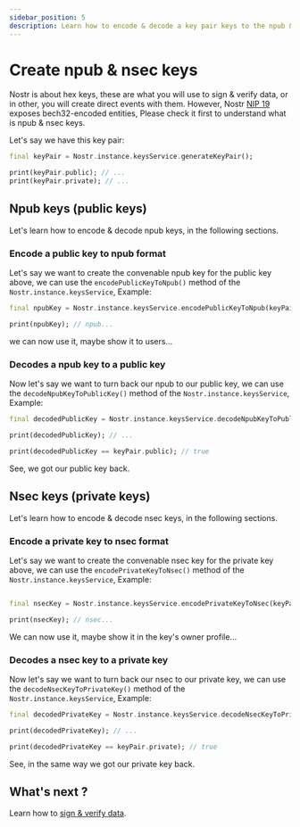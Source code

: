```yaml
---
sidebar_position: 5
description: Learn how to encode & decode a key pair keys to the npub & nsec formats.
---
```


# Create npub & nsec keys

Nostr is about hex keys, these are what you will use to sign & verify data, or in other, you will create direct events with them. However, Nostr [NIP 19](https://github.com/nostr-protocol/nips/blob/master/19.md) exposes bech32-encoded entities, Please check it first to understand what is npub & nsec keys.

Let's say we have this key pair:

```dart
final keyPair = Nostr.instance.keysService.generateKeyPair();

print(keyPair.public); // ...
print(keyPair.private); // ...
```

## Npub keys (public keys)

Let's learn how to encode & decode npub keys, in the following sections.

### Encode a public key to npub format

Let's say we want to create the convenable npub key for the public key above, we can use the `encodePublicKeyToNpub()` method of the `Nostr.instance.keysService`, Example:

```dart
final npubKey = Nostr.instance.keysService.encodePublicKeyToNpub(keyPair.public);

print(npubKey); // npub...
```

we can now use it, maybe show it to users...

### Decodes a npub key to a public key

Now let's say we want to turn back our npub to our public key, we can use the `decodeNpubKeyToPublicKey()` method of the `Nostr.instance.keysService`, Example:

```dart
final decodedPublicKey = Nostr.instance.keysService.decodeNpubKeyToPublicKey(npubKey);

print(decodedPublicKey); // ...

print(decodedPublicKey == keyPair.public); // true
```

See, we got our public key back.

## Nsec keys (private keys)

Let's learn how to encode & decode nsec keys, in the following sections.

### Encode a private key to nsec format

Let's say we want to create the convenable nsec key for the private key above, we can use the `encodePrivateKeyToNsec()` method of the `Nostr.instance.keysService`, Example:

```dart

final nsecKey = Nostr.instance.keysService.encodePrivateKeyToNsec(keyPair.private);

print(nsecKey); // nsec...
```

We can now use it, maybe show it in the key's owner profile...

### Decodes a nsec key to a private key

Now let's say we want to turn back our nsec to our private key, we can use the `decodeNsecKeyToPrivateKey()` method of the `Nostr.instance.keysService`, Example:

```dart
final decodedPrivateKey = Nostr.instance.keysService.decodeNsecKeyToPrivateKey(nsecKey);

print(decodedPrivateKey); // ...

print(decodedPrivateKey == keyPair.private); // true
```

See, in the same way we got our private key back.

## What's next ?

Learn how to [sign & verify data](./signing-and-verifying-data).
